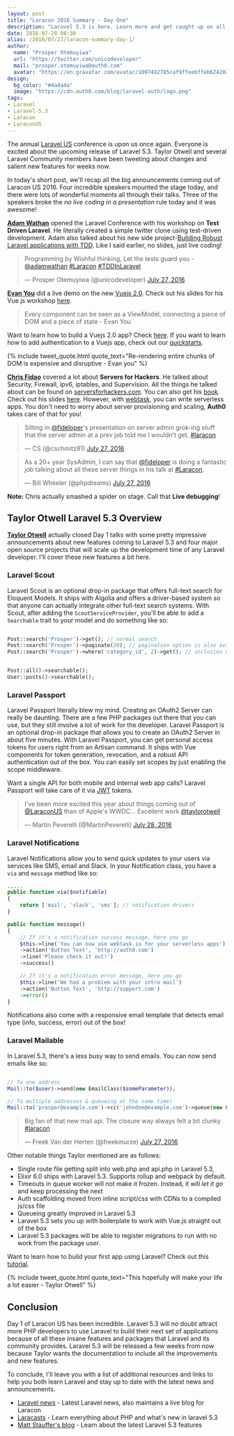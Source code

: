 ```yaml
---
layout: post
title: "Laracon 2016 Summary - Day One"
description: "Laravel 5.3 is here. Learn more and get caught up on all the news coming out of Laracon US 2016."
date: 2016-07-28 08:30
alias: /2016/07/27/laracon-summary-day-1/
author:
  name: "Prosper Otemuyiwa"
  url: "https://twitter.com/unicodeveloper"
  mail: "prosper.otemuyiwa@auth0.com"
  avatar: "https://en.gravatar.com/avatar/1097492785caf9ffeebffeb624202d8f?s=200"
design:
  bg_color: "#4a4a4a"
  image: "https://cdn.auth0.com/blog/laravel-auth/logo.png"
tags:
- Laravel
- Laravel-5.3
- Laracon
- LaraconUS
---
```


The annual [Laravel US](http://laracon.us/) conference is upon us once again. Everyone is excited about the upcoming release of Laravel 5.3. Taylor Otwell and several Laravel Community members have been tweeting about changes and salient new features for weeks now.

In today's short post, we'll recap all the big announcements coming out of Laracon US 2016. Four incredible speakers mounted the stage today, and there were lots of wonderful moments all through their talks. Three of the speakers broke the *no live coding in a presentation* rule today and it was awesome!

**[Adam Wathan](https://twitter.com/adamwathan)** opened the Laravel Conference with his workshop on **Test Driven Laravel**. He literally created a simple twitter clone using test-driven development. Adam also talked about his new side project-[Building Robust Laravel applications with TDD](https://adamwathan.me/test-driven-laravel/). Like I said earlier, no slides, just live coding!

<blockquote class="twitter-tweet" data-lang="en"><p lang="en" dir="ltr">Programming by Wishful thinking, Let the tests guard you - <a href="https://twitter.com/adamwathan">@adamwathan</a> <a href="https://twitter.com/hashtag/Laracon?src=hash">#Laracon</a> <a href="https://twitter.com/hashtag/TDDInLaravel?src=hash">#TDDInLaravel</a></p>&mdash; Prosper Otemuyiwa (@unicodeveloper) <a href="https://twitter.com/unicodeveloper/status/758293597892579328">July 27, 2016</a></blockquote>
<script async src="//platform.twitter.com/widgets.js" charset="utf-8"></script>

**[Evan You](https://twitter.com/youyuxi)** did a live demo on the new [Vuejs 2.0](https://vuejs.org/). Check out his slides for his Vue.js workshop [here](https://docs.google.com/presentation/d/16MpK3I2LZz47QdLg3uMNkCC3PqmM0znXF3-FdCEpics/edit#slide=id.g15faa8fa0f_0_60).

<blockquote>
    Every component can be seen as a ViewModel, connecting a piece of DOM and a piece of state - Evan You
</blockquote>

Want to learn how to build a Vuejs 2.0 app? Check [here](https://auth0.com/blog/2016/07/14/create-an-app-in-vuejs-2/). If you want to learn how to add authentication to a Vuejs app, check out our [quickstarts](https://auth0.com/docs/quickstart/spa/vuejs).

{% include tweet_quote.html quote_text="Re-rendering entire chunks of DOM is expensive and disruptive - Evan you" %}

**[Chris Fidao](https://twitter.com/fideloper)** covered a lot about **Servers for Hackers**. He talked about Security, Firewall, ipv6, iptables, and Supervision. All the things he talked about can be found on [serversforhackers.com](https://serversforhackers.com/). You can also get his [book](https://book.serversforhackers.com/). Check out his slides [here](https://speakerdeck.com/fideloper/server-survival). However, with [webtask](https://webtask.io/), you can write serverless apps. You don't need to worry about server provisioning and scaling, **Auth0** takes care of that for you!

<blockquote class="twitter-tweet" data-partner="tweetdeck"><p lang="en" dir="ltr">Sitting in <a href="https://twitter.com/fideloper">@fideloper</a>&#39;s presentation on server admin grok-ing stuff that the server admin at a prev job told me I wouldn&#39;t get. <a href="https://twitter.com/hashtag/laracon?src=hash">#laracon</a></p>&mdash; CS (@cschmitz81) <a href="https://twitter.com/cschmitz81/status/758381036027973636">July 27, 2016</a></blockquote>

<blockquote class="twitter-tweet" data-partner="tweetdeck"><p lang="en" dir="ltr">As a 20+ year SysAdmin, I can say that <a href="https://twitter.com/fideloper">@fideloper</a> is doing a fantastic job talking about all these server things in his talk at <a href="https://twitter.com/hashtag/Laracon?src=hash">#Laracon</a>.</p>&mdash; Bill Wheeler (@phpdreams) <a href="https://twitter.com/phpdreams/status/758377870704074756">July 27, 2016</a></blockquote>


**Note:** Chris actually smashed a spider on stage. Call that **Live debugging**!

## Taylor Otwell Laravel 5.3 Overview

**[Taylor Otwell](https://twitter.com/taylorotwell)** actually closed Day 1 talks with some pretty impressive announcements about new features coming to Laravel 5.3 and four major open source projects that will scale up the development time of any Laravel developer. I'll cover these new features a bit here.

### Laravel Scout

Laravel Scout is an optional drop-in package that offers full-text search for Eloquent Models. It ships with Algolia and offers a driver-based system so that anyone can actually integrate other full-text search systems. With Scout, after adding the `ScoutServiceProvider`, you'll be able to add a `Searchable` trait to your model and do something like so:

```php

Post::search('Prosper')->get(); // normal search
Post::search('Prosper')->paginate(20); // pagination option is also available
Post::search('Prosper')->where('category_id', 2)->get(); // inclusion of simple where clauses too

```

```php

Post::all()->searchable();
User::posts()->searchable();

```
### Laravel Passport

Laravel Passport literally blew my mind. Creating an OAuth2 Server can really be daunting. There are a few PHP packages out there that you can use, but they still involve a lot of work for the developer. Laravel Passport is an optional drop-in package that allows you to create an OAuth2 Server in about five minutes.  With Laravel Passport, you can get personal access tokens for users right from an Artisan command. It ships with Vue components for token generation, revocation, and a robust API authentication out of the box. You can easily set scopes by just enabling the scope middleware.

Want a single API for both mobile and internal web app calls? Laravel Passport will take care of it via [JWT](https://jwt.io) tokens.

<blockquote class="twitter-tweet" data-partner="tweetdeck"><p lang="en" dir="ltr">I&#39;ve been more excited this year about things coming out of <a href="https://twitter.com/LaraconUS">@LaraconUS</a> than of Apple&#39;s WWDC... Excellent work <a href="https://twitter.com/taylorotwell">@taylorotwell</a></p>&mdash; Martín Peverelli (@MartinPeverelli) <a href="https://twitter.com/MartinPeverelli/status/758459310267633664">July 28, 2016</a></blockquote>
<script async src="//platform.twitter.com/widgets.js" charset="utf-8"></script>

### Laravel Notifications

Laravel Notifications allow you to send quick updates to your users via services like SMS, email and Slack. In your Notification class, you have a `via` and `message` method like so:

```php
.....
public function via($notifiable)
{
    return ['mail', 'slack', 'sms']; // notification drivers
}

public function message()
{
    // If it's a notification success message, here you go
    $this->line('You can now use webtask.io for your serverless apps')
    ->action('Button Text', 'http://auth0.com')
    ->line('Please check it out!')
    ->success()

    // If it's a notification error message, here you go
    $this->line('We had a problem with your intro mail')
    ->action('Button Text', 'http://support.com')
    ->error()
}
```

Notifications also come with a responsive email template that detects email type (info, success, error) out of the box!

### Laravel Mailable

In Laravel 5.3, there's a less busy way to send emails. You can now send emails like so:

```php

// To one address
Mail::to($user)->send(new EmailClass($someParameter));

// To multiple addresses & queueing at the same time!
Mail::to('prosper@example.com')->cc('johndoe@example.com')->queue(new OrderComplete);
```

<blockquote class="twitter-tweet" data-partner="tweetdeck"><p lang="en" dir="ltr">Big fan of that new mail api. The closure way always felt a bit clunky <a href="https://twitter.com/hashtag/laracon?src=hash">#laracon</a></p>&mdash; Freek Van der Herten (@freekmurze) <a href="https://twitter.com/freekmurze/status/758405374143819776">July 27, 2016</a></blockquote>
<script async src="//platform.twitter.com/widgets.js" charset="utf-8"></script>

Other notable things Taylor mentioned are as follows:

* Single route file getting split into web.php and api.php in Laravel 5.3,
* Elixir 6.0 ships with Laravel 5.3. Supports rollup and webpack by default.
* Timeouts in queue worker will not make it frozen. Instead, it will *let it go* and keep processing the next
* Auth scaffolding moved from inline script/css with CDNs to a compiled js/css file
* Queueing greatly improved in Laravel 5.3
* Laravel 5.3 sets you up with boilerplate to work with Vue.js straight out of the box
* Laravel 5.3 packages will be able to register migrations to run with no work from the package user.

Want to learn how to build your first app using Laravel? Check out this [tutorial](https://auth0.com/blog/2016/06/23/creating-your-first-laravel-app-and-adding-authentication/).

{% include tweet_quote.html quote_text="This hopefully will make your life a lot easier - Taylor Otwell" %}

## Conclusion

Day 1 of Laracon US has been incredible. Laravel 5.3 will no doubt attract more PHP developers to use Laravel to build their next set of applications because of all these insane features and packages that Laravel and its community provides. Laravel 5.3 will be released a few weeks from now because Taylor wants the documentation to include all the improvements and new features.

 To conclude, I'll leave you with a list of additional resources and links to help you both learn Laravel and stay up to date with the latest news and announcements.

 * [Laravel news](https://laravel-news.com/) - Latest Laravel news, also maintains a live blog for Laracon
 * [Laracasts](https://laracasts.com/series/whats-new-in-laravel-5-3) - Learn everything about PHP and what's new in laravel 5.3
 * [Matt Stauffer's blog](https://mattstauffer.co/blog/series/new-features-in-laravel-5-3) - Learn about the latest Laravel 5.3 features
